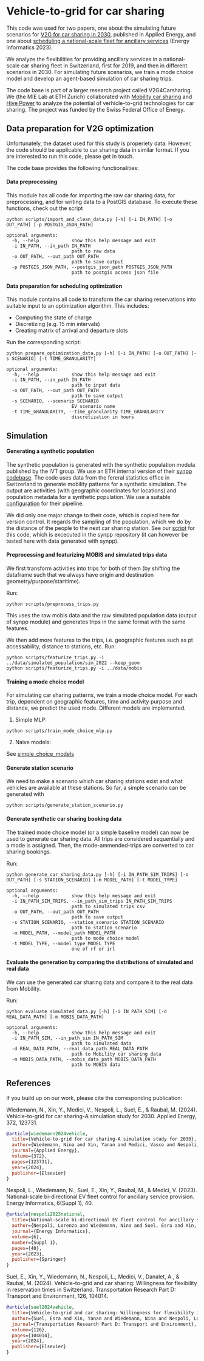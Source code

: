 # Vehicle-to-grid for car sharing

This code was used for two papers, one about the simulating future scenarios for [V2G for car sharing in 2030](https://doi.org/10.1016/j.apenergy.2024.123731), published in Applied Energy, and one about [scheduling a national-scale fleet for ancillary services](https://doi.org/10.1186/s42162-023-00281-4) (Energy Informatics 2023).

We analyze the flexibilities for providing ancillary services in a national-scale car sharing fleet in Switzerland, first for 2019, and then in different scenarios in 2030. For simulating future scenarios, we train a mode choice model and develop an agent-based simulation of car sharing trips. 

The code base is part of a larger research project called V2G4Carsharing. We (the MIE Lab at ETH Zurich) collaborated with [Mobility car sharing](https://www.mobility.ch/en) and [Hive Power](https://www.hivepower.tech/) to analyze the potential of verhicle-to-grid technologies for car sharing. The project was funded by the Swiss Federal Office of Energy.

## Data preparation for V2G optimization

Unfortunately, the dataset used for this study is properiety data. However, the code should be applicable to car sharing data in similar format. If you are interested to run this code, please get in touch.

The code base provides the following functionalities:

#### Data preprocessing

This module has all code for importing the raw car sharing data, for preprocessing, and for writing data to a PostGIS database. To execute these functions, check out the script
```
python scripts/import_and_clean_data.py [-h] [-i IN_PATH] [-o OUT_PATH] [-p POSTGIS_JSON_PATH]

optional arguments:
  -h, --help            show this help message and exit
  -i IN_PATH, --in_path IN_PATH
                        path to raw data
  -o OUT_PATH, --out_path OUT_PATH
                        path to save output
  -p POSTGIS_JSON_PATH, --postgis_json_path POSTGIS_JSON_PATH
                        path to postgis access json file
```

#### Data preparation for scheduling optimization

This module contains all code to transform the car sharing reservations into suitable input to an optimization algorithm. This includes:
* Computing the state of charge
* Discretizing (e.g. 15 min intervals)
* Creating matrix of arrival and departure slots

Run the corresponding script:
```
python prepare_optimization_data.py [-h] [-i IN_PATH] [-o OUT_PATH] [-s SCENARIO] [-t TIME_GRANULARITY]

optional arguments:
  -h, --help            show this help message and exit
  -i IN_PATH, --in_path IN_PATH
                        path to input data
  -o OUT_PATH, --out_path OUT_PATH
                        path to save output
  -s SCENARIO, --scenario SCENARIO
                        EV scenario name
  -t TIME_GRANULARITY, --time_granularity TIME_GRANULARITY
                        discretization in hours
```

## Simulation

#### Generating a synthetic population

The synthetic population is generated with the synthetic population modula published by the IVT group. We use an ETH internal version of their [synpp codebase](https://github.com/eqasim-org/synpp). The code uses data from the fereral statistics office in Switzerland to generate mobility patterns for a synthetic simulation. The output are activities (with geographic coordinates for locations) and population metadata for a synthetic population. We use a suitable [configuration](v2g4carsharing/simulate/config.yml) for their pipeline.

We did only one major change to their code, which is copied here for version control. It regards the sampling of the population, which we do by the distance of the people to the next car sharing station. See our [script](v2g4carsharing/simulate/draw_car_sharing_population.py) for this code, which is excecuted in the synpp repository (it can however be tested here with data generated with synpp).

#### Preprocessing and featurizing MOBIS and simulated trips data

We first transform activities into trips for both of them (by shifting the dataframe such that we always have origin and destination geometry/purpose/starttime). 

Run:
```
python scripts/preprocess_trips.py
```
This uses the raw mobis data and the raw simulated population data (output of synpp module) and generates trips in the same format with the same features.

We then add more features to the trips, i.e. geographic features such as pt accessability, distance to stations, etc.
Run:
```
python scripts/featurize_trips.py -i ../data/simulated_population/sim_2022 --keep_geom
python scripts/featurize_trips.py -i ../data/mobis
```

#### Training a mode choice model

For simulating car sharing patterns, we train a mode choice model. For each trip, dependent on geographic features, time and activity purpose and distance, we predict the used mode. 
Different models are implemented. 

1) Simple MLP:

```
python scripts/train_mode_choice_mlp.py
```

2) Naive models:

See [simple_choice_models](v2g4carsharing/mode_choice_model/simple_choice_models.py)

#### Generate station scenario

We need to make a scenario which car sharing stations exist and what vehicles are available at these stations. So far, a simple scenario can be generated with
```
python scripts/generate_station_scenario.py
```

#### Generate synthetic car sharing booking data

The trained mode choice model (or a simple baseline model) can now be used to generate car sharing data. All trips are considered sequentially and a mode is assigned. Then, the mode-ammended-trips are converted to car sharing bookings.

Run:

```
python generate_car_sharing_data.py [-h] [-i IN_PATH_SIM_TRIPS] [-o OUT_PATH] [-s STATION_SCENARIO] [-m MODEL_PATH] [-t MODEL_TYPE]

optional arguments:
  -h, --help            show this help message and exit
  -i IN_PATH_SIM_TRIPS, --in_path_sim_trips IN_PATH_SIM_TRIPS
                        path to simulated trips csv
  -o OUT_PATH, --out_path OUT_PATH
                        path to save output
  -s STATION_SCENARIO, --station_scenario STATION_SCENARIO
                        path to station_scenario
  -m MODEL_PATH, --model_path MODEL_PATH
                        path to mode choice model
  -t MODEL_TYPE, --model_type MODEL_TYPE
                        one of rf or irl
```

#### Evaluate the generation by comparing the distributions of simulated and real data

We can use the generated car sharing data and compare it to the real data from Mobility.

Run:
```
python evaluate_simulated_data.py [-h] [-i IN_PATH_SIM] [-d REAL_DATA_PATH] [-m MOBIS_DATA_PATH]

optional arguments:
  -h, --help            show this help message and exit
  -i IN_PATH_SIM, --in_path_sim IN_PATH_SIM
                        path to simulated data
  -d REAL_DATA_PATH, --real_data_path REAL_DATA_PATH
                        path to Mobility car sharing data
  -m MOBIS_DATA_PATH, --mobis_data_path MOBIS_DATA_PATH
                        path to MOBIS data
```

## References

If you build up on our work, please cite the corresponding publication:

Wiedemann, N., Xin, Y., Medici, V., Nespoli, L., Suel, E., & Raubal, M. (2024). Vehicle-to-grid for car sharing-A simulation study for 2030. Applied Energy, 372, 123731.

```bib
@article{wiedemann2024vehicle,
  title={Vehicle-to-grid for car sharing-A simulation study for 2030},
  author={Wiedemann, Nina and Xin, Yanan and Medici, Vasco and Nespoli, Lorenzo and Suel, Esra and Raubal, Martin},
  journal={Applied Energy},
  volume={372},
  pages={123731},
  year={2024},
  publisher={Elsevier}
}
```

Nespoli, L., Wiedemann, N., Suel, E., Xin, Y., Raubal, M., & Medici, V. (2023). National-scale bi-directional EV fleet control for ancillary service provision. Energy Informatics, 6(Suppl 1), 40.
```bib
@article{nespoli2023national,
  title={National-scale bi-directional EV fleet control for ancillary service provision},
  author={Nespoli, Lorenzo and Wiedemann, Nina and Suel, Esra and Xin, Yanan and Raubal, Martin and Medici, Vasco},
  journal={Energy Informatics},
  volume={6},
  number={Suppl 1},
  pages={40},
  year={2023},
  publisher={Springer}
}
```

Suel, E., Xin, Y., Wiedemann, N., Nespoli, L., Medici, V., Danalet, A., & Raubal, M. (2024). Vehicle-to-grid and car sharing: Willingness for flexibility in reservation times in Switzerland. Transportation Research Part D: Transport and Environment, 126, 104014.

```bib
@article{suel2024vehicle,
  title={Vehicle-to-grid and car sharing: Willingness for flexibility in reservation times in Switzerland},
  author={Suel, Esra and Xin, Yanan and Wiedemann, Nina and Nespoli, Lorenzo and Medici, Vasco and Danalet, Antonin and Raubal, Martin},
  journal={Transportation Research Part D: Transport and Environment},
  volume={126},
  pages={104014},
  year={2024},
  publisher={Elsevier}
}
```

